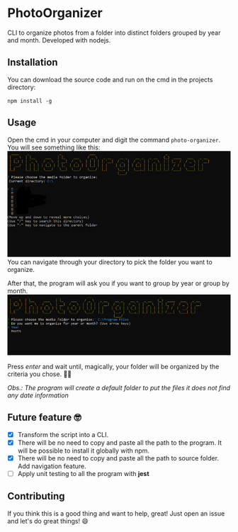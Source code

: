 # PhotoOrganizer
CLI to organize photos from a folder into distinct folders grouped by year and month. Developed with nodejs.

## Installation
You can download the source code and run on the cmd in the projects directory:
```
npm install -g
```

## Usage

Open the cmd in your computer and digit the command `photo-organizer`. 
You will see something like this:
![Choose a folder screen](/images/first-screen.png)
You can navigate through your directory to pick the folder you want to organize.

After that, the program will ask you if you want to group by year or group by month.
![Choose a group-by criteria](/images/second-screen.png)

Press *enter* and wait until, magically, your folder will be organized by the criteria you chose. :clap::clap:

*Obs.: The program will create a default folder to put the files it does not find any date information*


## Future feature :nerd_face:
- [X] Transform the script into a CLI.
- [X] There will be no need to copy and paste all the path to the program. It will be possible to install it globally with npm.
- [X] There will be no need to copy and paste all the path to source folder. Add navigation feature.
- [ ] Apply unit testing to all the program with **jest**

## Contributing
If you think this is a good thing and want to help, great! Just open an issue and let's do great things! :smile:
